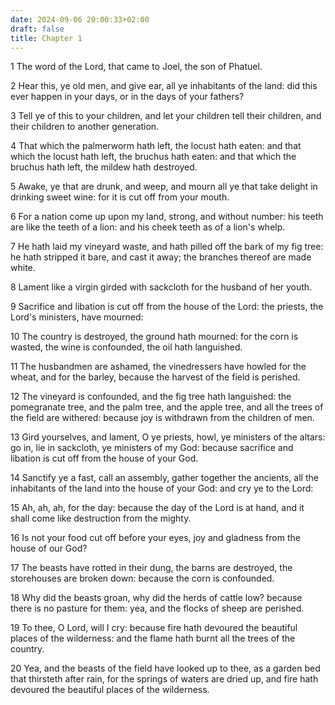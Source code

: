 ```yaml
---
date: 2024-09-06 20:00:33+02:00
draft: false
title: Chapter 1
---
```




1 The word of the Lord, that came to Joel, the son of Phatuel.

2 Hear this, ye old men, and give ear, all ye inhabitants of the land: did this ever happen in your days, or in the days of your fathers?

3 Tell ye of this to your children, and let your children tell their children, and their children to another generation.

4 That which the palmerworm hath left, the locust hath eaten: and that which the locust hath left, the bruchus hath eaten: and that which the bruchus hath left, the mildew hath destroyed.

5 Awake, ye that are drunk, and weep, and mourn all ye that take delight in drinking sweet wine: for it is cut off from your mouth.

6 For a nation come up upon my land, strong, and without number: his teeth are like the teeth of a lion: and his cheek teeth as of a lion's whelp.

7 He hath laid my vineyard waste, and hath pilled off the bark of my fig tree: he hath stripped it bare, and cast it away; the branches thereof are made white.

8 Lament like a virgin girded with sackcloth for the husband of her youth.

9 Sacrifice and libation is cut off from the house of the Lord: the priests, the Lord's ministers, have mourned:

10 The country is destroyed, the ground hath mourned: for the corn is wasted, the wine is confounded, the oil hath languished.

11 The husbandmen are ashamed, the vinedressers have howled for the wheat, and for the barley, because the harvest of the field is perished.

12 The vineyard is confounded, and the fig tree hath languished: the pomegranate tree, and the palm tree, and the apple tree, and all the trees of the field are withered: because joy is withdrawn from the children of men.

13 Gird yourselves, and lament, O ye priests, howl, ye ministers of the altars: go in, lie in sackcloth, ye ministers of my God: because sacrifice and libation is cut off from the house of your God.

14 Sanctify ye a fast, call an assembly, gather together the ancients, all the inhabitants of the land into the house of your God: and cry ye to the Lord:

15 Ah, ah, ah, for the day: because the day of the Lord is at hand, and it shall come like destruction from the mighty.

16 Is not your food cut off before your eyes, joy and gladness from the house of our God?

17 The beasts have rotted in their dung, the barns are destroyed, the storehouses are broken down: because the corn is confounded.

18 Why did the beasts groan, why did the herds of cattle low? because there is no pasture for them: yea, and the flocks of sheep are perished.

19 To thee, O Lord, will I cry: because fire hath devoured the beautiful places of the wilderness: and the flame hath burnt all the trees of the country.

20 Yea, and the beasts of the field have looked up to thee, as a garden bed that thirsteth after rain, for the springs of waters are dried up, and fire hath devoured the beautiful places of the wilderness.

